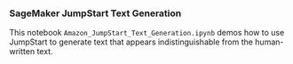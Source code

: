 ### SageMaker JumpStart Text Generation
This notebook `Amazon_JumpStart_Text_Generation.ipynb` demos how to use JumpStart to generate text that appears indistinguishable from the human-written text.
